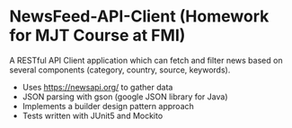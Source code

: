 # NewsFeed-API-Client (Homework for MJT Course at FMI)
A RESTful API Client application which can fetch and filter news based on several components (category, country, source, keywords).
* Uses https://newsapi.org/ to gather data
* JSON parsing with gson (google JSON library for Java)
* Implements a builder design pattern approach
* Tests written with JUnit5 and Mockito
